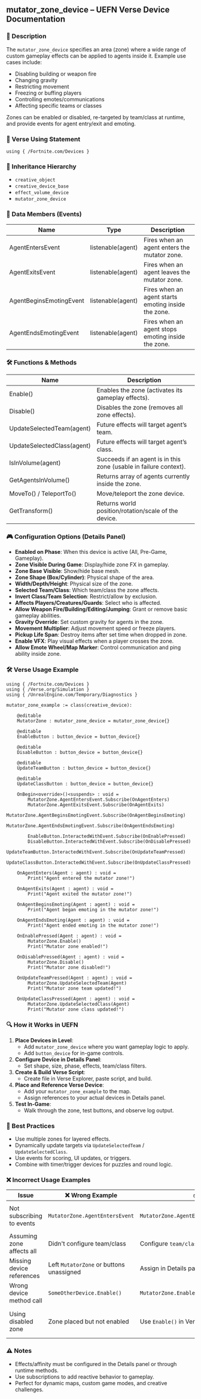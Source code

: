 ## mutator\_zone\_device – UEFN Verse Device Documentation

### 🔹 Description

The `mutator_zone_device` specifies an area (zone) where a wide range of custom gameplay effects can be applied to agents inside it. Example use cases include:

- Disabling building or weapon fire
- Changing gravity
- Restricting movement
- Freezing or buffing players
- Controlling emotes/communications
- Affecting specific teams or classes

Zones can be enabled or disabled, re-targeted by team/class at runtime, and provide events for agent entry/exit and emoting.

### 🛁 Verse Using Statement

```verse
using { /Fortnite.com/Devices }
```

### 🔗 Inheritance Hierarchy

- `creative_object`
- `creative_device_base`
- `effect_volume_device`
- `mutator_zone_device`

### 🧩 Data Members (Events)

| Name                    | Type              | Description                                         |
| ----------------------- | ----------------- | --------------------------------------------------- |
| AgentEntersEvent        | listenable(agent) | Fires when an agent enters the mutator zone.        |
| AgentExitsEvent         | listenable(agent) | Fires when an agent leaves the mutator zone.        |
| AgentBeginsEmotingEvent | listenable(agent) | Fires when an agent starts emoting inside the zone. |
| AgentEndsEmotingEvent   | listenable(agent) | Fires when an agent stops emoting inside the zone.  |

### 🛠️ Functions & Methods

| Name                       | Description                                                       |
| -------------------------- | ----------------------------------------------------------------- |
| Enable()                   | Enables the zone (activates its gameplay effects).                |
| Disable()                  | Disables the zone (removes all zone effects).                     |
| UpdateSelectedTeam(agent)  | Future effects will target agent’s team.                          |
| UpdateSelectedClass(agent) | Future effects will target agent’s class.                         |
| IsInVolume(agent)          | Succeeds if an agent is in this zone (usable in failure context). |
| GetAgentsInVolume()        | Returns array of agents currently inside the zone.                |
| MoveTo() / TeleportTo()    | Move/teleport the zone device.                                    |
| GetTransform()             | Returns world position/rotation/scale of the device.              |

### 🎮 Configuration Options (Details Panel)

- **Enabled on Phase**: When this device is active (All, Pre-Game, Gameplay).
- **Zone Visible During Game**: Display/hide zone FX in gameplay.
- **Zone Base Visible**: Show/hide base mesh.
- **Zone Shape (Box/Cylinder)**: Physical shape of the area.
- **Width/Depth/Height**: Physical size of the zone.
- **Selected Team/Class**: Which team/class the zone affects.
- **Invert Class/Team Selection**: Restrict/allow by exclusion.
- **Affects Players/Creatures/Guards**: Select who is affected.
- **Allow Weapon Fire/Building/Editing/Jumping**: Grant or remove basic gameplay abilities.
- **Gravity Override**: Set custom gravity for agents in the zone.
- **Movement Multiplier**: Adjust movement speed or freeze players.
- **Pickup Life Span**: Destroy items after set time when dropped in zone.
- **Enable VFX**: Play visual effects when a player crosses the zone.
- **Allow Emote Wheel/Map Marker**: Control communication and ping ability inside zone.

### 🛠️ Verse Usage Example

```verse
using { /Fortnite.com/Devices }
using { /Verse.org/Simulation }
using { /UnrealEngine.com/Temporary/Diagnostics }

mutator_zone_example := class(creative_device):

    @editable
    MutatorZone : mutator_zone_device = mutator_zone_device{}

    @editable
    EnableButton : button_device = button_device{}

    @editable
    DisableButton : button_device = button_device{}

    @editable
    UpdateTeamButton : button_device = button_device{}

    @editable
    UpdateClassButton : button_device = button_device{}

    OnBegin<override>()<suspends> : void =
        MutatorZone.AgentEntersEvent.Subscribe(OnAgentEnters)
        MutatorZone.AgentExitsEvent.Subscribe(OnAgentExits)
        MutatorZone.AgentBeginsEmotingEvent.Subscribe(OnAgentBeginsEmoting)
        MutatorZone.AgentEndsEmotingEvent.Subscribe(OnAgentEndsEmoting)

        EnableButton.InteractedWithEvent.Subscribe(OnEnablePressed)
        DisableButton.InteractedWithEvent.Subscribe(OnDisablePressed)
        UpdateTeamButton.InteractedWithEvent.Subscribe(OnUpdateTeamPressed)
        UpdateClassButton.InteractedWithEvent.Subscribe(OnUpdateClassPressed)

    OnAgentEnters(Agent : agent) : void =
        Print("Agent entered the mutator zone!")

    OnAgentExits(Agent : agent) : void =
        Print("Agent exited the mutator zone!")

    OnAgentBeginsEmoting(Agent : agent) : void =
        Print("Agent began emoting in the mutator zone!")

    OnAgentEndsEmoting(Agent : agent) : void =
        Print("Agent ended emoting in the mutator zone!")

    OnEnablePressed(Agent : agent) : void =
        MutatorZone.Enable()
        Print("Mutator zone enabled!")

    OnDisablePressed(Agent : agent) : void =
        MutatorZone.Disable()
        Print("Mutator zone disabled!")

    OnUpdateTeamPressed(Agent : agent) : void =
        MutatorZone.UpdateSelectedTeam(Agent)
        Print("Mutator zone team updated!")

    OnUpdateClassPressed(Agent : agent) : void =
        MutatorZone.UpdateSelectedClass(Agent)
        Print("Mutator zone class updated!")
```

### 🔍 How it Works in UEFN

1. **Place Devices in Level**:
   - Add `mutator_zone_device` where you want gameplay logic to apply.
   - Add `button_device` for in-game controls.
2. **Configure Device in Details Panel**:
   - Set shape, size, phase, effects, team/class filters.
3. **Create & Build Verse Script**:
   - Create file in Verse Explorer, paste script, and build.
4. **Place and Reference Verse Device**:
   - Add your `mutator_zone_example` to the map.
   - Assign references to your actual devices in Details panel.
5. **Test In-Game**:
   - Walk through the zone, test buttons, and observe log output.

### 🧠 Best Practices

- Use multiple zones for layered effects.
- Dynamically update targets via `UpdateSelectedTeam` / `UpdateSelectedClass`.
- Use events for scoring, UI updates, or triggers.
- Combine with timer/trigger devices for puzzles and round logic.

### ❌ Incorrect Usage Examples

| Issue                     | ❌ Wrong Example                          | ✅ Correct Example                                       | Explanation                                 |
| ------------------------- | ---------------------------------------- | ------------------------------------------------------- | ------------------------------------------- |
| Not subscribing to events | `MutatorZone.AgentEntersEvent`           | `MutatorZone.AgentEntersEvent.Subscribe(OnAgentEnters)` | Must use `.Subscribe()` for event handling. |
| Assuming zone affects all | Didn't configure team/class              | Configure `team/class/creature/guard` in Details        | Must define affected groups.                |
| Missing device references | Left `MutatorZone` or buttons unassigned | Assign in Details panel                                 | Required for functioning script.            |
| Wrong device method call  | `SomeOtherDevice.Enable()`               | `MutatorZone.Enable()`                                  | Use correct device instance.                |
| Using disabled zone       | Zone placed but not enabled              | Use `Enable()` in Verse or enable in Details            | Must be active to apply effects.            |

### ⚠️ Notes

- Effects/affinity must be configured in the Details panel or through runtime methods.
- Use subscriptions to add reactive behavior to gameplay.
- Perfect for dynamic maps, custom game modes, and creative challenges.

